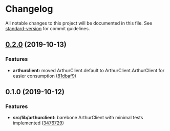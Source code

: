 # Changelog

All notable changes to this project will be documented in this file. See [standard-version](https://github.com/conventional-changelog/standard-version) for commit guidelines.

## [0.2.0](https://github.com/arthurintelligence/arthur-js/compare/v0.1.0...v0.2.0) (2019-10-13)


### Features

* **arthurclient:** moved ArthurClient.default to ArthurClient.ArthurClient for easier consumption ([81dbaf9](https://github.com/arthurintelligence/arthur-js/commit/81dbaf9))



## 0.1.0 (2019-10-12)


### Features

* **src/lib/arthurclient:** barebone ArthurClient with minimal tests implemented ([3476729](https://github.com/arthurintelligence/arthur-js/commit/3476729))
